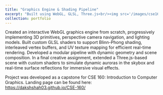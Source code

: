 ```yaml
---
title: "Graphics Engine & Shading Pipeline"
excerpt: "Built using WebGL, GLSL, Three.js<br/><img src='/images/cse160.png'>"
collection: portfolio
---
```


Created an interactive WebGL graphics engine from scratch, progressively implementing 3D primitives, perspective camera navigation, and lighting models. Built custom GLSL shaders to support Blinn-Phong shading, interleaved vertex buffers, and UV texture mapping for efficient real-time rendering.
Developed a modular pipeline with dynamic geometry and scene composition. In a final creative assignment, extended a Three.js-based scene with custom shaders to simulate dynamic auroras in the skybox and real-time surface reflections for immersive visual effects.

Project was developed as a capstone for CSE 160: Introduction to Computer Graphics.
Landing page can be found here: https://dakshshah03.github.io/CSE-160/